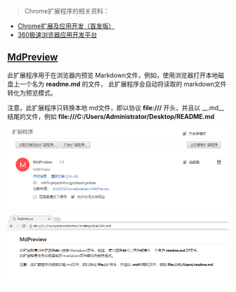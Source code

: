 
>Chrome扩展程序的相关资料：
  - [Chrome扩展及应用开发（首发版）](http://www.ituring.com.cn/book/1421)
  - [360极速浏览器应用开发平台](http://open.chrome.360.cn/extension_dev/overview.html)

## [MdPreview](MdPreview)

此扩展程序用于在浏览器内预览 Markdown文件，例如，使用浏览器打开本地磁盘上一个名为 __readme.md__ 的文件，
此扩展程序会自动将读取的 markdown文件转化为预览模式。

注意，此扩展程序只转换本地 md文件，即以协议 __file:///__ 开头，并且以 __.md__结尾的文件，例如 __file:///C:/Users/Administrator/Desktop/README.md__

![1](img/MdPreview-1.png)

![2](img/MdPreview-2.png)